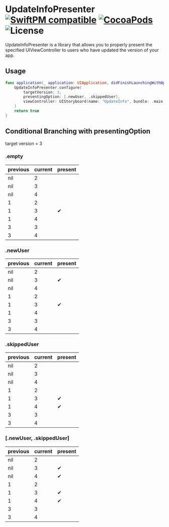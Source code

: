 # UpdateInfoPresenter [![SwiftPM compatible](https://img.shields.io/badge/SwiftPM-compatible-4BC51D.svg)](https://github.com/apple/swift-package-manager) [![CocoaPods](https://img.shields.io/cocoapods/v/UpdateInfoPresenter.svg?style=flat)](http://cocoapods.org/pods/UpdateInfoPresenter) ![License](https://img.shields.io/github/license/malt03/UpdateInfoPresenter.svg)

UpdateInfoPresenter is a library that allows you to properly present the specified UIViewController to users who have updated the version of your app.

## Usage
```swift
func application(_ application: UIApplication, didFinishLaunchingWithOptions launchOptions: [UIApplication.LaunchOptionsKey: Any]?) -> Bool {
    UpdateInfoPresenter.configure(
        targetVersion: 3,
        presentingOption: [.newUser, .skippedUser],
        viewController: UIStoryboard(name: "UpdateInfo", bundle: .main).instantiateInitialViewController()!
    )
    return true
}
```

## Conditional Branching with presentingOption
target version = 3

### .empty
|previous|current|present|
|:--|:--|:--|
|nil|2||
|nil|3||
|nil|4||
|1|2||
|1|3|✔|
|1|4||
|3|3||
|3|4||

### .newUser
|previous|current|present|
|:--|:--|:--|
|nil|2||
|nil|3|✔|
|nil|4||
|1|2||
|1|3|✔|
|1|4||
|3|3||
|3|4||

### .skippedUser
|previous|current|present|
|:--|:--|:--|
|nil|2||
|nil|3||
|nil|4||
|1|2||
|1|3|✔|
|1|4|✔|
|3|3||
|3|4||

### [.newUser, .skippedUser]
|previous|current|present|
|:--|:--|:--|
|nil|2||
|nil|3|✔|
|nil|4|✔|
|1|2||
|1|3|✔|
|1|4|✔|
|3|3||
|3|4||
